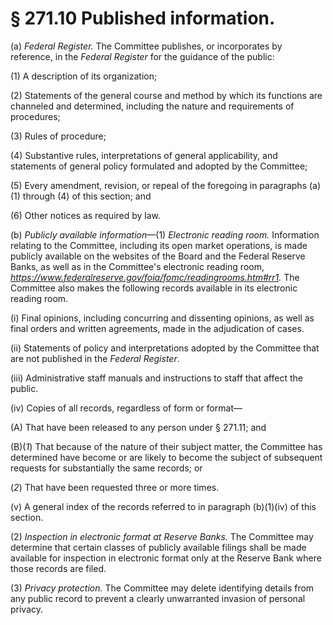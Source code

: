 # § 271.10   Published information.

(a) _Federal Register._ The Committee publishes, or incorporates by reference, in the _Federal Register_ for the guidance of the public:


(1) A description of its organization;


(2) Statements of the general course and method by which its functions are channeled and determined, including the nature and requirements of procedures;


(3) Rules of procedure;


(4) Substantive rules, interpretations of general applicability, and statements of general policy formulated and adopted by the Committee;


(5) Every amendment, revision, or repeal of the foregoing in paragraphs (a)(1) through (4) of this section; and


(6) Other notices as required by law.


(b) *Publicly available information*—(1) *Electronic reading room.* Information relating to the Committee, including its open market operations, is made publicly available on the websites of the Board and the Federal Reserve Banks, as well as in the Committee's electronic reading room, *https://www.federalreserve.gov/foia/fomc/readingrooms.htm#rr1.* The Committee also makes the following records available in its electronic reading room.


(i) Final opinions, including concurring and dissenting opinions, as well as final orders and written agreements, made in the adjudication of cases.


(ii) Statements of policy and interpretations adopted by the Committee that are not published in the _Federal Register_.


(iii) Administrative staff manuals and instructions to staff that affect the public.


(iv) Copies of all records, regardless of form or format—


(A) That have been released to any person under § 271.11; and


(B)(*1*) That because of the nature of their subject matter, the Committee has determined have become or are likely to become the subject of subsequent requests for substantially the same records; or


(*2*) That have been requested three or more times.


(v) A general index of the records referred to in paragraph (b)(1)(iv) of this section.


(2) *Inspection in electronic format at Reserve Banks.* The Committee may determine that certain classes of publicly available filings shall be made available for inspection in electronic format only at the Reserve Bank where those records are filed.


(3) *Privacy protection.* The Committee may delete identifying details from any public record to prevent a clearly unwarranted invasion of personal privacy.






